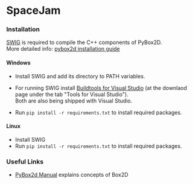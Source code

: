 # SpaceJam

### Installation

[SWIG](http://www.swig.org/download.html) is required to compile the C++ components of PyBox2D.  
More detailed info: [pybox2d installation guide](https://github.com/pybox2d/pybox2d/blob/master/INSTALL.md)

#### Windows
- Install SWIG and add its directory to PATH variables.
- For running SWIG install [Buildtools for Visual Studio](https://visualstudio.microsoft.com/de/downloads/) (at the downlaod page under the tab "Tools for Visual Studio").  
  Both are also being shipped with Visual Studio.

- Run `pip install -r requirements.txt` to install required packages.

#### Linux
- Install SWIG  
- Run `pip install -r requirements.txt` to install required packages.

### Useful Links

- [PyBox2d Manual](https://github.com/pybox2d/pybox2d/wiki/manual) explains concepts of Box2D

